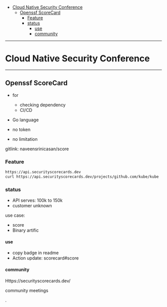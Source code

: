 - [Cloud Native Security Conference](#cloud-native-security-conference)
  - [Openssf ScoreCard](#openssf-scorecard)
    - [Feature](#feature)
    - [status](#status)
      - [use](#use)
      - [community](#community)

---

# Cloud Native Security Conference

---

## Openssf ScoreCard


- for
  - checking dependency
  - CI/CD
- Go language

- no token
- no limitation


gitlink: naveensrinicasan/score

### Feature


```bash
https://api.securityscorecards.dev
curl https://api.securityscorecards.dev/projects/github.com/kube/kube
```

### status


- API serves: 100k to 150k
- customer unknown

use case:
- score
- Binary artific


#### use

- copy badge in readme
- Action update: scorecard#score

#### community

Https://securityscorecards.dev/

community meetings




.
